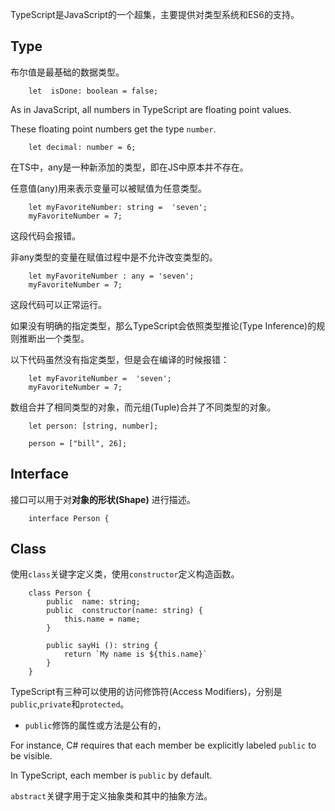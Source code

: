 TypeScript是JavaScript的一个超集，主要提供对类型系统和ES6的支持。

## Type

布尔值是最基础的数据类型。

        let  isDone: boolean = false;
        
As in JavaScript, all numbers in TypeScript are floating point values.

These floating point numbers get the type `number`.
        
        let decimal: number = 6;

在TS中，any是一种新添加的类型，即在JS中原本并不存在。

任意值(any)用来表示变量可以被赋值为任意类型。

        let myFavoriteNumber: string =  'seven';
        myFavoriteNumber = 7;
        
这段代码会报错。

非any类型的变量在赋值过程中是不允许改变类型的。

        let myFavoriteNumber : any = 'seven';
        myFavoriteNumber = 7;
        
这段代码可以正常运行。

如果没有明确的指定类型，那么TypeScript会依照类型推论(Type Inference)的规则推断出一个类型。

以下代码虽然没有指定类型，但是会在编译的时候报错：

        let myFavoriteNumber =  'seven';
        myFavoriteNumber = 7;
        
数组合并了相同类型的对象，而元组(Tuple)合并了不同类型的对象。

        let person: [string, number];
        
        person = ["bill", 26];
        
 
## Interface

接口可以用于对**对象的形状(Shape)** 进行描述。

        interface Person {

## Class

使用`class`关键字定义类，使用`constructor`定义构造函数。

        class Person {
            public  name: string;
            public  constructor(name: string) {
                this.name = name;
            }
            
            public sayHi (): string {
                return `My name is ${this.name}`
            }
        }
        
TypeScript有三种可以使用的访问修饰符(Access Modifiers)，分别是`public`,`private`和`protected`。        

- `public`修饰的属性或方法是公有的，
        
For instance, C# requires that each member be explicitly labeled `public` to be visible.

In TypeScript, each member is `public` by default.

`abstract`关键字用于定义抽象类和其中的抽象方法。

